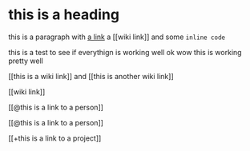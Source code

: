 # this is a heading

this is a paragraph with [a link](http://example.com) a [[wiki link]] and some `inline code`

this is a test to see if everythign is working well ok wow this is working pretty well

[[this is a wiki link]] and [[this is another wiki link]]

[[wiki link]]

[[@this is a link to a person]]

[[@this is a link to a person]]

[[+this is a link to a project]]
